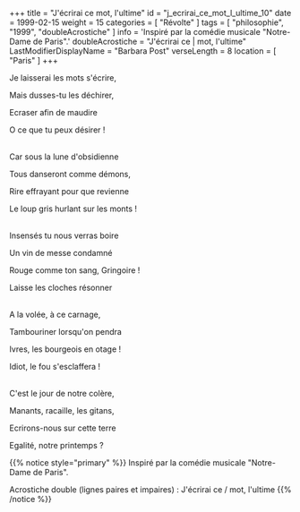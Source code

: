 +++
title = "J'écrirai ce mot, l'ultime"
id = "j_ecrirai_ce_mot_l_ultime_10"
date = 1999-02-15
weight = 15
categories = [ "Révolte" ]
tags = [ "philosophie", "1999", "doubleAcrostiche" ]
info = 'Inspiré par la comédie musicale "Notre-Dame de Paris".'
doubleAcrostiche = "J'écrirai ce | mot, l'ultime"
LastModifierDisplayName = "Barbara Post"
verseLength = 8
location = [ "Paris" ]
+++

Je laisserai les mots s'écrire,

Mais dusses-tu les déchirer,

Ecraser afin de maudire

O ce que tu peux désirer !

 \
Car sous la lune d'obsidienne

Tous danseront comme démons,

Rire effrayant pour que revienne

Le loup gris hurlant sur les monts !

 \
Insensés tu nous verras boire

Un vin de messe condamné

Rouge comme ton sang, Gringoire !

Laisse les cloches résonner

 \
A la volée, à ce carnage,

Tambouriner lorsqu'on pendra

Ivres, les bourgeois en otage !

Idiot, le fou s'esclaffera !

 \
C'est le jour de notre colère,

Manants, racaille, les gitans,

Ecrirons-nous sur cette terre

Egalité, notre printemps ?

{{% notice style="primary" %}}
Inspiré par la comédie musicale \"Notre-Dame de Paris\".

Acrostiche double (lignes paires et impaires) : J'écrirai ce / mot, l'ultime
{{% /notice %}}
